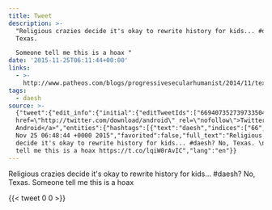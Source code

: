 ```yaml
---
title: Tweet
description: >-
  "Religious crazies decide it's okay to rewrite history for kids... #daesh? No,
  Texas. 

  Someone tell me this is a hoax "
date: '2015-11-25T06:11:44+00:00'
links:
  - >-
    http://www.patheos.com/blogs/progressivesecularhumanist/2014/11/texas-approves-textbooks-with-moses-as-founding-father/
tags:
  - daesh
source: >-
  {"tweet":{"edit_info":{"initial":{"editTweetIds":["669407352739733504"],"editableUntil":"2015-11-25T07:48:44.537Z","editsRemaining":"5","isEditEligible":true}},"retweeted":false,"source":"<a
  href=\"http://twitter.com/download/android\" rel=\"nofollow\">Twitter for
  Android</a>","entities":{"hashtags":[{"text":"daesh","indices":["66","72"]}],"symbols":[],"user_mentions":[],"urls":[{"url":"https://t.co/lqiW0rAvIC","expanded_url":"http://www.patheos.com/blogs/progressivesecularhumanist/2014/11/texas-approves-textbooks-with-moses-as-founding-father/","display_url":"patheos.com/blogs/progress…","indices":["117","140"]}]},"display_text_range":["0","140"],"favorite_count":"0","id_str":"669407352739733504","truncated":false,"retweet_count":"0","id":"669407352739733504","possibly_sensitive":false,"created_at":"Wed
  Nov 25 06:48:44 +0000 2015","favorited":false,"full_text":"Religious crazies
  decide it's okay to rewrite history for kids... #daesh? No, Texas. \nSomeone
  tell me this is a hoax https://t.co/lqiW0rAvIC","lang":"en"}}
---
```

Religious crazies decide it's okay to rewrite history for kids... #daesh? No, Texas. 
Someone tell me this is a hoax 
    
{{< tweet 0 0 >}}
    
